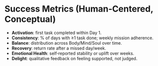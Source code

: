 # Success Metrics (Human‑Centered, Conceptual)

- **Activation**: first task completed within Day 1.  
- **Consistency**: % of days with ≥1 task done; weekly mission adherence.  
- **Balance**: distribution across Body/Mind/Soul over time.  
- **Recovery**: return rate after a missed day/week.  
- **Emotional Health**: self‑reported stability or uplift over weeks.  
- **Delight**: qualitative feedback on feeling supported, not judged.
